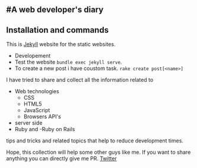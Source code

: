 #A web developer's diary
---
## Installation and commands
This is [Jekyll](https://jekyllrb.com/) website for the static websites.
- Developement
- Test the website `bundle exec jekyll serve`.
- To create a new post i have coustom task.
  `rake create post[<name>]`  



I have tried to share and collect all the information related to 
- Web technologies 
  - CSS
  - HTML5
  - JavaScript
  - Browsers API's
- server side
- Ruby
and 
-Ruby on Rails


tips and tricks and related topics that help to reduce development times.


Hope, this collection will help some other guys like me.
If you want to share anything 
you can directly give me PR.
[Twitter](https://twitter.com/lokeshjain2008)
